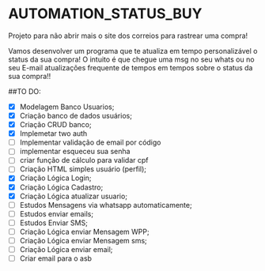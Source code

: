# AUTOMATION_STATUS_BUY
 Projeto para não abrir mais o site dos correios para rastrear uma compra!
 
 Vamos desenvolver um programa que te atualiza em tempo personalizável o status da sua compra!
 O intuito é que chegue uma msg no seu whats ou no seu E-mail atualizações frequente de tempos em tempos sobre o status da sua compra!!
 
##TO DO:
- [X] Modelagem Banco Usuarios;
- [X] Criação banco de dados usuários;
- [X] Criação CRUD banco;
- [X] Implemetar two auth
- [ ] Implementar validação de email por código
- [ ] implementar esqueceu sua senha
- [ ] criar função de cálculo para validar cpf
- [ ] Criação HTML simples usuário (perfil);
- [X] Criação Lógica Login;
- [X] Criação Lógica Cadastro;
- [X] Criação Lógica atualizar usuario;
- [ ] Estudos Mensagens via whatsapp automaticamente;
- [ ] Estudos enviar emails;
- [ ] Estudos Enviar SMS;
- [ ] Criação Lógica enviar Mensagem WPP;
- [ ] Criação Lógica enviar Mensagem sms;
- [ ] Criação Lógica enviar email;
- [ ] Criar email para o asb